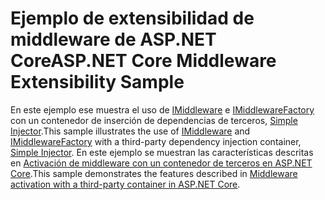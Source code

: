 # <a name="aspnet-core-middleware-extensibility-sample"></a><span data-ttu-id="28182-101">Ejemplo de extensibilidad de middleware de ASP.NET Core</span><span class="sxs-lookup"><span data-stu-id="28182-101">ASP.NET Core Middleware Extensibility Sample</span></span>

<span data-ttu-id="28182-102">En este ejemplo ese muestra el uso de [IMiddleware](https://docs.microsoft.com/dotnet/api/microsoft.aspnetcore.http.imiddleware) e [IMiddlewareFactory](https://docs.microsoft.com/dotnet/api/microsoft.aspnetcore.http.imiddlewarefactory) con un contenedor de inserción de dependencias de terceros, [Simple Injector](https://simpleinjector.org).</span><span class="sxs-lookup"><span data-stu-id="28182-102">This sample illustrates the use of [IMiddleware](https://docs.microsoft.com/dotnet/api/microsoft.aspnetcore.http.imiddleware) and [IMiddlewareFactory](https://docs.microsoft.com/dotnet/api/microsoft.aspnetcore.http.imiddlewarefactory) with a third-party dependency injection container, [Simple Injector](https://simpleinjector.org).</span></span> <span data-ttu-id="28182-103">En este ejemplo se muestran las características descritas en [Activación de middleware con un contenedor de terceros en ASP.NET Core](https://docs.microsoft.com/aspnet/core/fundamentals/middleware/extensibility-third-party-container).</span><span class="sxs-lookup"><span data-stu-id="28182-103">This sample demonstrates the features described in [Middleware activation with a third-party container in ASP.NET Core](https://docs.microsoft.com/aspnet/core/fundamentals/middleware/extensibility-third-party-container).</span></span>
